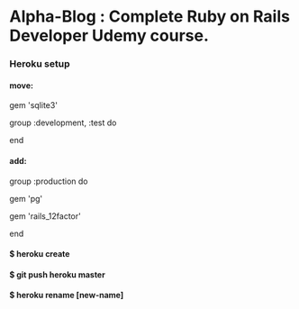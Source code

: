 <h1>Alpha-Blog : Complete Ruby on Rails Developer Udemy course.</h1>

<h3>Heroku setup</h3>

<h4>move:</h4>
<p>gem 'sqlite3'</p>

<p>group :development, :test do</p>
<p>end<p>

<h4>add:</h4>
<p>group :production do</p>
  <p>gem 'pg'</p>
  <p>gem 'rails_12factor'</p>
<p>end</p>

<h4>$ heroku create</h4>
<h4>$ git push heroku master</h4>
<h4>$ heroku rename [new-name]</h4>
